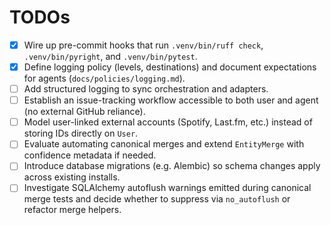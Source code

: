 # TODOs

- [x] Wire up pre-commit hooks that run `.venv/bin/ruff check`, `.venv/bin/pyright`, and `.venv/bin/pytest`.
- [x] Define logging policy (levels, destinations) and document expectations for agents (`docs/policies/logging.md`).
- [ ] Add structured logging to sync orchestration and adapters.
- [ ] Establish an issue-tracking workflow accessible to both user and agent (no external GitHub reliance).
- [ ] Model user-linked external accounts (Spotify, Last.fm, etc.) instead of storing IDs directly on `User`.
- [ ] Evaluate automating canonical merges and extend `EntityMerge` with confidence metadata if needed.
- [ ] Introduce database migrations (e.g. Alembic) so schema changes apply across existing installs.
- [ ] Investigate SQLAlchemy autoflush warnings emitted during canonical merge tests and decide whether to suppress via `no_autoflush` or refactor merge helpers.
